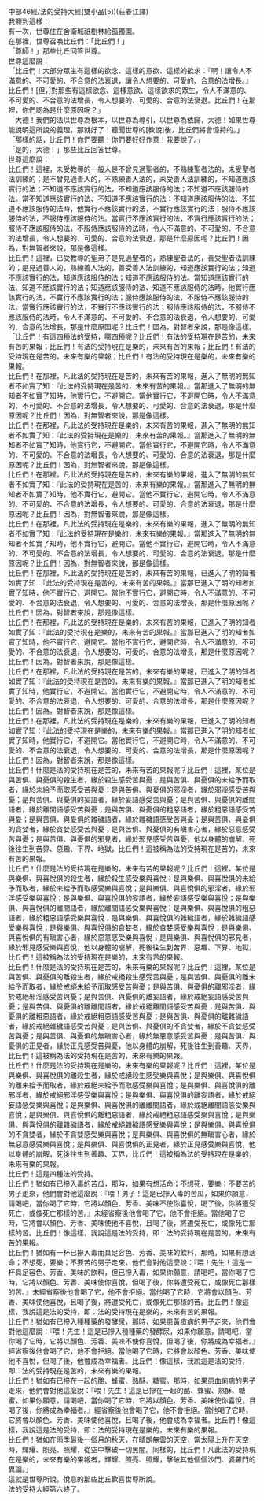 中部46經/法的受持大經(雙小品[5])(莊春江譯)  
我聽到這樣：  
有一次，世尊住在舍衛城祇樹林給孤獨園。  
在那裡，世尊召喚比丘們：「比丘們！」  
「尊師！」那些比丘回答世尊。  
世尊這麼說：  
「比丘們！大部分眾生有這樣的欲念、這樣的意欲、這樣的欲求：『啊！讓令人不滿意的、不可愛的、不合意的法衰退，讓令人想要的、可愛的、合意的法增長。』比丘們！[但，]對那些有這樣欲念、這樣意欲、這樣欲求的眾生，令人不滿意的、不可愛的、不合意的法增長，令人想要的、可愛的、合意的法衰退。比丘們！在那裡，你們認為是什麼原因呢？」  
「大德！我們的法以世尊為根本，以世尊為導引，以世尊為依歸，大德！如果世尊能說明這所說的義理，那就好了！聽聞世尊的[教說]後，比丘們將會憶持的。」  
「那樣的話，比丘們！你們要聽！你們要好好作意！我要說了。」  
「是的，大德！」那些比丘回答世尊。  
世尊這麼說：  
比丘們！這裡，未受教導的一般人是不曾見過聖者的，不熟練聖者法的，未受聖者法訓練的；是不曾見過善人的，不熟練善人法的，未受善人法訓練的，不知道應該實行的法；不知道不應該實行的法，不知道應該服侍的法；不知道不應該服侍的法。當不知道應該實行的法、不知道不應該實行的法；不知道應該服侍的法、不知道不應該服侍的法時，他實行不應該實行的法，不實行應該實行的法；服侍不應該服侍的法，不服侍應該服侍的法。當實行不應該實行的法，不實行應該實行的法；服侍不應該服侍的法，不服侍應該服侍的法時，令人不滿意的、不可愛的、不合意的法增長，令人想要的、可愛的、合意的法衰退，那是什麼原因呢？比丘們！因為，對無智者來說，那是像這樣。  
比丘們！這裡，已受教導的聖弟子是見過聖者的，熟練聖者法的，善受聖者法訓練的；是見過善人的，熟練善人法的，善受善人法訓練的，知道應該實行的法；知道不應該實行的法，知道應該服侍的法；知道不應該服侍的法。當知道應該實行的法、知道不應該實行的法；知道應該服侍的法、知道不應該服侍的法時，他實行應該實行的法，不實行不應該實行的法；服侍應該服侍的法，不服侍不應該服侍的法。當實行應該實行的法，不實行不應該實行的法；服侍應該服侍的法，不服侍不應該服侍的法時，令人不滿意的、不可愛的、不合意的法衰退，令人想要的、可愛的、合意的法增長，那是什麼原因呢？比丘們！因為，對智者來說，那是像這樣。  
「比丘們！有這四種法的受持，哪四種呢？比丘們！有法的受持現在是苦的，未來有苦的果報；比丘們！有法的受持現在是樂的，未來有苦的果報；比丘們！有法的受持現在是苦的，未來有樂的果報；比丘們！有法的受持現在是樂的，未來有樂的果報。  
比丘們！在那裡，凡此法的受持現在是苦的，未來有苦的果報，進入了無明的無知者不如實了知：『此法的受持現在是苦的，未來有苦的果報。』當那進入了無明的無知者不如實了知時，他實行它，不避開它。當他實行它，不避開它時，令人不滿意的、不可愛的、不合意的法增長，令人想要的、可愛的、合意的法衰退，那是什麼原因呢？比丘們！因為，對無智者來說，那是像這樣。  
比丘們！在那裡，凡此法的受持現在是樂的，未來有苦的果報，進入了無明的無知者不如實了知：『此法的受持現在是樂的，未來有苦的果報。』當那進入了無明的無知者不如實了知時，他實行它，不避開它。當他實行它，不避開它時，令人不滿意的、不可愛的、不合意的法增長，令人想要的、可愛的、合意的法衰退，那是什麼原因呢？比丘們！因為，對無智者來說，那是像這樣。  
比丘們！在那裡，凡此法的受持現在是苦的，未來有樂的果報，進入了無明的無知者不如實了知：『此法的受持現在是苦的，未來有樂的果報。』當那進入了無明的無知者不如實了知時，他不實行它，避開它。當他不實行它，避開它時，令人不滿意的、不可愛的、不合意的法增長，令人想要的、可愛的、合意的法衰退，那是什麼原因呢？比丘們！因為，對無智者來說，那是像這樣。  
比丘們！在那裡，凡此法的受持現在是樂的，未來有樂的果報，進入了無明的無知者不如實了知：『此法的受持現在是樂的，未來有樂的果報。』當那進入了無明的無知者不如實了知時，他不實行它，避開它。當他不實行它，避開它時，令人不滿意的、不可愛的、不合意的法增長，令人想要的、可愛的、合意的法衰退，那是什麼原因呢？比丘們！因為，對無智者來說，那是像這樣。  
比丘們！在那裡，凡此法的受持現在是苦的，未來有苦的果報，已進入了明的知者如實了知：『此法的受持現在是苦的，未來有苦的果報。』當那已進入了明的知者如實了知時，他不實行它，避開它。當他不實行它，避開它時，令人不滿意的、不可愛的、不合意的法衰退，令人想要的、可愛的、合意的法增長，那是什麼原因呢？比丘們！因為，對智者來說，那是像這樣。  
比丘們！在那裡，凡此法的受持現在是樂的，未來有苦的果報，已進入了明的知者如實了知：『此法的受持現在是樂的，未來有苦的果報。』當那已進入了明的知者如實了知時，他不實行它，避開它。當他不實行它，避開它時，令人不滿意的、不可愛的、不合意的法衰退，令人想要的、可愛的、合意的法增長，那是什麼原因呢？比丘們！因為，對智者來說，那是像這樣。  
比丘們！在那裡，凡此法的受持現在是苦的，未來有樂的果報，已進入了明的知者如實了知：『此法的受持現在是苦的，未來有樂的果報。』當那已進入了明的知者如實了知時，他實行它，不避開它。當他實行它，不避開它時，令人不滿意的、不可愛的、不合意的法衰退，令人想要的、可愛的、合意的法增長，那是什麼原因呢？比丘們！因為，對智者來說，那是像這樣。  
比丘們！在那裡，凡此法的受持現在是樂的，未來有樂的果報，已進入了明的知者如實了知：『此法的受持現在是樂的，未來有樂的果報。』當那已進入了明的知者如實了知時，他實行它，不避開它。當他實行它，不避開它時，令人不滿意的、不可愛的、不合意的法衰退，令人想要的、可愛的、合意的法增長，那是什麼原因呢？比丘們！因為，對智者來說，那是像這樣。  
比丘們！什麼是法的受持現在是苦的，未來有苦的果報呢？比丘們！這裡，某位是與苦俱、與憂俱的殺生者，緣於殺生感受苦與憂；是與苦俱、與憂俱的未給予而取者，緣於未給予而取感受苦與憂；是與苦俱、與憂俱的邪淫者，緣於邪淫感受苦與憂；是與苦俱、與憂俱的妄語者，緣於妄語感受苦與憂；是與苦俱、與憂俱的離間語者，緣於離間語感受苦與憂；是與苦俱、與憂俱的粗惡語者，緣於粗惡語感受苦與憂；是與苦俱、與憂俱的雜穢語者，緣於雜穢語感受苦與憂；是與苦俱、與憂俱的貪婪者，緣於貪婪感受苦與憂；是與苦俱、與憂俱的有瞋害心者，緣於惡意感受苦與憂；是與苦俱、與憂俱的邪見者，緣於邪見感受苦與憂，他以身體的崩解，死後往生到苦界、惡趣、下界、地獄，比丘們！這被稱為法的受持現在是苦的，未來有苦的果報。  
比丘們！什麼是法的受持現在是樂的，未來有苦的果報呢？比丘們！這裡，某位是與樂俱、與喜悅俱的殺生者，緣於殺生感受樂與喜悅；是與樂俱、與喜悅俱的未給予而取者，緣於未給予而取感受樂與喜悅；是與樂俱、與喜悅俱的邪淫者，緣於邪淫感受樂與喜悅；是與樂俱、與喜悅俱的妄語者，緣於妄語感受樂與喜悅；是與樂俱、與喜悅俱的離間語者，緣於離間語感受樂與喜悅；是與樂俱、與喜悅俱的粗惡語者，緣於粗惡語感受樂與喜悅；是與樂俱、與喜悅俱的雜穢語者，緣於雜穢語感受樂與喜悅；是與樂俱、與喜悅俱的貪婪者，緣於貪婪感受樂與喜悅；是與樂俱、與喜悅俱的有瞋害心者，緣於惡意感受樂與喜悅；是與樂俱、與喜悅俱的邪見者，緣於邪見感受樂與喜悅，他以身體的崩解，死後往生到苦界、惡趣、下界、地獄，比丘們！這被稱為法的受持現在是樂的，未來有苦的果報。  
比丘們！什麼是法的受持現在是苦的，未來有樂的果報呢？比丘們！這裡，某位是與苦俱、與憂俱的離殺生者，緣於戒絕殺生感受苦與憂；是與苦俱、與憂俱的離未給予而取者，緣於戒絕未給予而取感受苦與憂；是與苦俱、與憂俱的離邪淫者，緣於戒絕邪淫感受苦與憂；是與苦俱、與憂俱的離妄語者，緣於戒絕妄語感受苦與憂；是與苦俱、與憂俱的離離間語者，緣於戒絕離間語感受苦與憂；是與苦俱、與憂俱的離粗惡語者，緣於戒絕粗惡語感受苦與憂；是與苦俱、與憂俱的離雜穢語者，緣於戒絕雜穢語感受苦與憂；是與苦俱、與憂俱的不貪婪者，緣於不貪婪感受苦與憂；是與苦俱、與憂俱的無瞋害心者，緣於無惡意感受苦與憂；是與苦俱、與憂俱的正見者，緣於正見感受苦與憂，他以身體的崩解，死後往生到善趣、天界，比丘們！這被稱為法的受持現在是苦的，未來有樂的果報。  
比丘們！什麼是法的受持現在是樂的，未來有樂的果報呢？比丘們！這裡，某位是與樂俱、與喜悅俱的離殺生者，緣於戒絕殺生感受樂與喜悅；是與樂俱、與喜悅俱的離未給予而取者，緣於戒絕未給予而取感受樂與喜悅；是與樂俱、與喜悅俱的離邪淫者，緣於戒絕邪淫感受樂與喜悅；是與樂俱、與喜悅俱的離妄語者，緣於戒絕妄語感受樂與喜悅；是與樂俱、與喜悅俱的離離間語者，緣於戒絕離間語感受樂與喜悅；是與樂俱、與喜悅俱的離粗惡語者，緣於戒絕粗惡語感受樂與喜悅；是與樂俱、與喜悅俱的離雜穢語者，緣於戒絕雜穢語感受樂與喜悅；是與樂俱、與喜悅俱的不貪婪者，緣於不貪婪感受樂與喜悅；是與樂俱、與喜悅俱的無瞋害心者，緣於無惡意感受樂與喜悅；是與樂俱、與喜悅俱的正見者，緣於正見感受樂與喜悅，他以身體的崩解，死後往生到善趣、天界，比丘們！這被稱為法的受持現在是樂的，未來有樂的果報。  
比丘們！這是四種法的受持。  
比丘們！猶如有已摻入毒的苦瓜，那時，如果有想活命；不想死，要樂；不要苦的男子走來，他們會對他這麼說：『喂！男子！這是已摻入毒的苦瓜，如果你願意，請喝吧，當你喝了它時，它將以顏色、芳香、美味不使你喜悅，喝了後，你將遭受死亡，或像死亡那樣的苦。』未經省察後他會喝了它，他不會拒絕。當他喝了它時，它將會以顏色、芳香、美味使他不喜悅，且喝了後，將遭受死亡，或像死亡那樣的苦。比丘們！像這樣，我說這是法的受持，即：法的受持現在是苦的，未來有苦的果報。  
比丘們！猶如有一杯已摻入毒而具足容色、芳香、美味的飲料，那時，如果有想活命；不想死，要樂；不要苦的男子走來，他們會對他這麼說：『喂！先生！這是一杯具足容色、芳香、美味的飲料，但已摻入毒，如果你願意，請喝吧，當你喝了它時，它將以顏色、芳香、美味使你喜悅，但喝了後，你將遭受死亡，或像死亡那樣的苦。』未經省察後他會喝了它，他不會拒絕。當他喝了它時，它將會以顏色、芳香、美味使他喜悅，且喝了後，將遭受死亡，或像死亡那樣的苦。比丘們！像這樣，我說這是法的受持，即：法的受持現在是樂的，未來有苦的果報。  
比丘們！猶如有已摻入種種藥的發酵尿，那時，如果患黃疸病的男子走來，他們會對他這麼說：『喂！先生！這是已摻入種種藥的發酵尿，如果你願意，請喝吧，當你喝了它時，它將以顏色、芳香、美味不使你喜悅，但喝了後，你將成為幸福者。』經省察後他會喝了它，他不會拒絕。當他喝了它時，它將會以顏色、芳香、美味使他不喜悅，但喝了後，他會成為幸福者。比丘們！像這樣，我說這是法的受持，即：法的受持現在是苦的，未來有樂的果報。  
比丘們！猶如有已摻在一起的酪、蜂蜜、熟酥、糖蜜。那時，如果患血痢病的男子走來，他們會對他這麼說：『喂！先生！這是已摻在一起的酪、蜂蜜、熟酥、糖蜜，如果你願意，請喝吧，當你喝了它時，它將以顏色、芳香、美味使你喜悅，且喝了後，你將成為幸福者。』經省察後他會喝了它，他不會拒絕。當他喝了它時，它將會以顏色、芳香、美味使他喜悅，且喝了後，他會成為幸福者。比丘們！像這樣，我說這是法的受持，即：法的受持現在是樂的，未來有樂的果報。  
比丘們！猶如在雨季最後一個月的秋天，在晴朗無雲的天空，當太陽上升在天空時，輝耀、照亮、照耀，從空中擊破一切黑闇。同樣的，比丘們！凡此法的受持現在是樂的，未來有樂的果報者，輝耀、照亮、照耀，擊破其他個個沙門、婆羅門的異論。」  
這就是世尊所說，悅意的那些比丘歡喜世尊所說。  
法的受持大經第六終了。  
  
  
